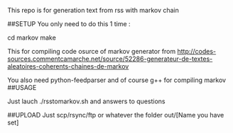 This repo is for generation text from rss with markov chain

##SETUP
You only need to do this 1 time :

cd markov
make

This for compiling code osurce of markov generator from http://codes-sources.commentcamarche.net/source/52286-generateur-de-textes-aleatoires-coherents-chaines-de-markov

You also need python-feedparser and of course g++ for compiling markov
##USAGE

Just lauch ./rsstomarkov.sh and answers to questions


##UPLOAD
Just scp/rsync/ftp or whatever the folder out/[Name you have set]
